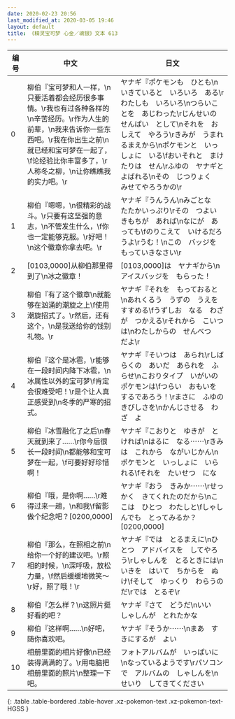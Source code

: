 ```yaml
---
date: 2020-02-23 20:56
last_modified_at: 2020-03-05 19:46
layout: default
title: 《精灵宝可梦 心金／魂银》文本 613
---
```

| 编号 | 中文 | 日文 |
| ---- | ---- | ---- |
| 0 | 柳伯『宝可梦和人一样，\n只要活着都会经历很多事情。\r我也有过各种各样的\n辛苦经历。\r作为人生的前辈，\n我来告诉你一些东西吧。\r我在你出生之前\n就已经和宝可梦在一起了，\f论经验比你丰富多了，\r人称冬之柳，\n让你瞧瞧我的实力吧。\r | ヤナギ『ポケモンも　ひとも\nいきていると　いろいろ　ある\rわたしも　いろいろ\nつらいことを　あじわった\rじんせいの　せんぱい　として\nそれを　おしえて　やろう\rきみが　うまれるまえから\nポケモンと　いっしょに　いる\fおいそれと　まけたりは　せん\rふゆの　ヤナギと　よばれる\nその　じつりょく　みせてやろうかの\r |
| 1 | 柳伯『嗯嗯，\n很精彩的战斗。\r只要有这坚强的意志，\n不管发生什么，\f你也一定能够克服。\r好吧！\n这个徽章你拿去吧。\r | ヤナギ『うんうん\nみごとな　たたかいっぷり\rその　つよい　きもちが　あれば\nなにが　あっても\fのりこえて　いけるだろうよ\rうむ！\nこの　バッジを　もっていきなさい\r |
| 2 | [0103,0000]从柳伯那里得到了\n冰之徽章！ | [0103,0000]は　ヤナギから\nアイスバッジを　もらった！ |
| 3 | 柳伯『有了这个徽章\n就能够在汹涌的潮旋之上\f使用潮旋招式了。\r然后，还有这个，\n是我送给你的饯别礼物。\r | ヤナギ『それを　もっておると\nあれくるう　うずの　うえを　すすめる\fうずしお　なる　わざが　つかえる\rそれから　こいつは\nわたしからの　せんべつ　だよ\r |
| 4 | 柳伯『这个是冰雹，\r能够在一段时间内降下冰雹，\n冰属性以外的宝可梦\f肯定会很难受吧！\r是个让人真正感受到\n冬季的严寒的招式。 | ヤナギ『そいつは　あられ\rしばらくの　あいだ　あられを　ふらせ\nこおりタイプ　いがいの　ポケモンは\fつらい　おもいを　するであろう！\rまさに　ふゆの　きびしさを\nかんじさせる　わざ　よ |
| 5 | 柳伯『冰雪融化了之后\n春天就到来了……\r你今后很长一段时间\n都能够和宝可梦在一起，\f可要好好珍惜啊！ | ヤナギ『こおりと　ゆきが　とければ\nはるに　なる⋯⋯\rきみは　これから　ながいじかん\nポケモンと　いっしょに　いられる\fそれを　たいせつ　にな |
| 6 | 柳伯『哦，是你啊……\r难得过来一趟，\n和我\f留影做个纪念吧？[0200,0000] | ヤナギ『おう　きみか⋯⋯\rせっかく　きてくれたのだから\nここは　ひとつ　わたしと\fしゃしんでも　とってみるか？[0200,0000] |
| 7 | 柳伯『那么，在照相之前\n给你一个好的建议吧。\r照相的时候，\n深呼吸，放松力量，\f然后缓缓地微笑～\r好，照了哦！\r | ヤナギ『では　とるまえに\nひとつ　アドバイスを　してやろう\rしゃしんを　とるときには\nいきを　はいて　ちからを　ぬけ\fそして　ゆっくり　わらうのだ\rでは　とるぞ\r |
| 8 | 柳伯『怎么样？\n这照片挺好看的吧？ | ヤナギ『さて　どうだ\nいい　しゃしんが　とれたかな |
| 9 | 柳伯『这样啊……\n好吧，随你喜欢吧。 | ヤナギ『そうか⋯⋯\nまあ　すきにするが　よい |
| 10 | 相册里面的相片好像\n已经装得满满的了。\r用电脑把相册里面的照片\n整理一下吧。 | フォトアルバムが　いっぱいに\nなっているようです\rパソコンで　アルバムの　しゃしんを\nせいり　してきてください |
{: .table .table-bordered .table-hover .xz-pokemon-text .xz-pokemon-text-HGSS }